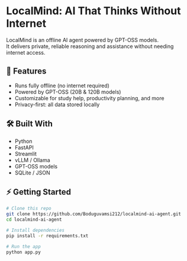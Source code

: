 # LocalMind: AI That Thinks Without Internet

LocalMind is an offline AI agent powered by GPT-OSS models.  
It delivers private, reliable reasoning and assistance without needing internet access.

## 🚀 Features
- Runs fully offline (no internet required)
- Powered by GPT-OSS (20B & 120B models)
- Customizable for study help, productivity planning, and more
- Privacy-first: all data stored locally

## 🛠️ Built With
- Python  
- FastAPI  
- Streamlit  
- vLLM / Ollama  
- GPT-OSS models  
- SQLite / JSON  

## ⚡ Getting Started

```bash
# Clone this repo
git clone https://github.com/Boduguvamsi212/localmind-ai-agent.git
cd localmind-ai-agent

# Install dependencies
pip install -r requirements.txt

# Run the app
python app.py
